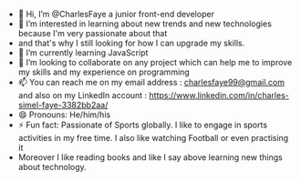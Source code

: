 - 👋 Hi, I’m @CharlesFaye a junior front-end developer
- 👀 I’m interested in learning about new trends and new technologies because I'm very passionate about that
- and that's why I still looking for how I can upgrade my skills.
- 🌱 I’m currently learning JavaScript
- 💞️ I’m looking to collaborate on any project which can help me to improve my skills and my experience on programming
- 📫 You can reach me on my email address : charlesfaye99@gmail.com and also on my LinkedIn account : https://www.linkedin.com/in/charles-simel-faye-3382bb2aa/
- 😄 Pronouns: He/him/his
- ⚡ Fun fact: Passionate of Sports globally. I like to engage in sports activities in my free time. I also like watching Football or even practising it
- Moreover I like reading books and like I say above learning new things about technology.


